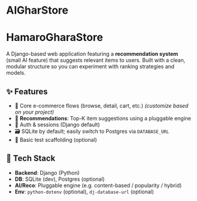 # AIGharStore
# HamaroGharaStore

A Django-based web application featuring a **recommendation system** (small AI feature) that suggests relevant items to users. Built with a clean, modular structure so you can experiment with ranking strategies and models.

## ✨ Features

- 🧭 Core e-commerce flows (browse, detail, cart, etc.) *(customize based on your project)*
- 🤖 **Recommendations**: Top-K item suggestions using a pluggable engine
- 🔐 Auth & sessions (Django default)
- 🗃️ SQLite by default; easily switch to Postgres via `DATABASE_URL`
- 🧪 Basic test scaffolding (optional)

## 🧱 Tech Stack

- **Backend**: Django (Python)
- **DB**: SQLite (dev), Postgres (optional)
- **AI/Reco**: Pluggable engine (e.g. content-based / popularity / hybrid)
- **Env**: `python-dotenv` (optional), `dj-database-url` (optional)



